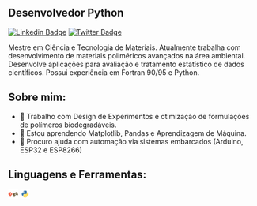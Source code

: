 ## Desenvolvedor Python
[![Linkedin Badge](https://img.shields.io/badge/-LinkedIn-blue?style=flat-square&logo=Linkedin&logoColor=white&link=https://www.linkedin.com/in/marcello-santos-20ab0623)](https://www.linkedin.com/in/marcello-santos-20ab0623/)
[![Twitter Badge](https://img.shields.io/badge/-Twitter-1ca0f1?style=flat-square&labelColor=1ca0f1&logo=twitter&logoColor=white&link=https://twitter.com/OnPhysike)](https://twitter.com/OnPhysike)

Mestre em Ciência e Tecnologia de Materiais. Atualmente trabalha com desenvolvimento de materiais poliméricos avançados na área ambiental. Desenvolve aplicações para avaliação e tratamento estatístico de dados científicos. Possui experiência em Fortran 90/95 e Python.

## Sobre mim:

- 🔭 Trabalho com Design de Experimentos e otimização de formulações de polímeros biodegradáveis.
- 🌱 Estou aprendendo Matplotlib, Pandas e Aprendizagem de Máquina.
- 🤔 Procuro ajuda com automação via sistemas embarcados (Arduino, ESP32 e ESP8266)

## Linguagens e Ferramentas:

<code><img height="20" src="https://raw.githubusercontent.com/github/explore/80688e429a7d4ef2fca1e82350fe8e3517d3494d/topics/git/git.png"></code>
<code><img height="20" src="https://raw.githubusercontent.com/github/explore/80688e429a7d4ef2fca1e82350fe8e3517d3494d/topics/python/python.png"></code>
